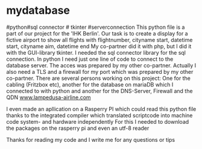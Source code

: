 # mydatabase
#python#sql connector # tkinter #serverconnection
This python file is a part of our project for the 'IHK Berlin'. Our task is to create a display for a fictive airport to show all flights with flightnumber, cityname start, datetime start, cityname aim, datetime end
My co-partner did it with php, but I did it with the GUI-library tkinter. I needed the sql connector library for the sql connection. In python I need just one line of code to connect to the database server. The acces 
was prepared by my other co-partner. Actually I also need a TLS and a firewall for my port which was prepared by my other co-partner. There are several persons working on this project:
One for the cabling (Fritzbox etc), another for the database on mariaDB which I connected to with python and another for the DNS-Server, Firewall and the QDN www.lampedusa-airline.com

I even made an apllication on a Rasperry PI which could read this python file thanks to the integrated compiler which translated scriptcode into machine code system- and hardware independently
For this I needed to download the packages on the rasperry pi and even an utf-8 reader

Thanks for reading my code and I write me for any questions or tips
